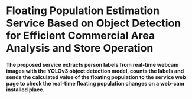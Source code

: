 # Floating Population Estimation Service Based on Object Detection for  Efficient Commercial Area Analysis and Store Operation
#### The proposed service extracts person labels from real-time webcam images with the YOLOv3 object detection model, counts the labels and sends the calculated value of the floating population to the service web page to check the real-time floating population changes on a web-cam installed place.
